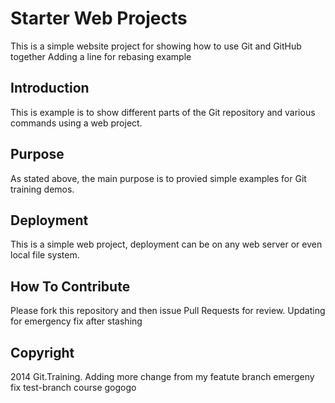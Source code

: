 # Starter Web Projects

This is a simple website project for showing how to use Git and GitHub together
Adding a line for rebasing example

## Introduction

This is example is to show different parts of the Git repository and various commands using a web project.

## Purpose

As stated above, the main purpose is to provied simple examples for Git training demos.

## Deployment

This is a simple web project, deployment can be on any web server or even local file system.

## How To Contribute

Please fork this repository and then issue Pull Requests for review.
Updating for emergency fix after stashing
## Copyright

2014 Git.Training. 
Adding more change from my featute branch
emergeny fix
test-branch course gogogo
